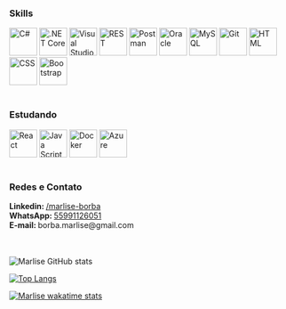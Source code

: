 <h3>Skills</h3>
<div>
  <img height="50" src="https://user-images.githubusercontent.com/25181517/121405384-444d7300-c95d-11eb-959f-913020d3bf90.png" alt="C#" title="C#" />
	<img height="50" src="https://user-images.githubusercontent.com/25181517/121405754-b4f48f80-c95d-11eb-8893-fc325bde617f.png" alt=".NET Core" title=".NET Core"/>
  <img height="50" src="https://skillicons.dev/icons?i=visualstudio" alt="Visual Studio" title="Visual Studio"/>
	<img height="50" src="https://user-images.githubusercontent.com/25181517/192107858-fe19f043-c502-4009-8c47-476fc89718ad.png" alt="REST" title="REST"/>
  <img height="50" src="https://user-images.githubusercontent.com/25181517/192109061-e138ca71-337c-4019-8d42-4792fdaa7128.png" alt="Postman" title="Postman"/>
  <img height="50" src="https://www.techasoft.com/debug/img/oracle.png" alt="Oracle" title="Oracle"/>
  <img height="50" src="https://user-images.githubusercontent.com/25181517/183896128-ec99105a-ec1a-4d85-b08b-1aa1620b2046.png" alt="MySQL" title="MySQL"/>
	<img height="50" src="https://user-images.githubusercontent.com/25181517/192108372-f71d70ac-7ae6-4c0d-8395-51d8870c2ef0.png" alt="Git" title="Git"/>
  <img height="50" src="https://skillicons.dev/icons?i=html" alt="HTML" title="HTML"/>
  <img height="50" src="https://skillicons.dev/icons?i=css" alt="CSS" title="CSS"/>
	<img height="50" src="https://user-images.githubusercontent.com/25181517/183898054-b3d693d4-dafb-4808-a509-bab54cf5de34.png" alt="Bootstrap" title="Bootstrap"/>
</div>
<br/>
<h3>Estudando</h3>
<div>
  <img height="50" src="https://user-images.githubusercontent.com/25181517/183897015-94a058a6-b86e-4e42-a37f-bf92061753e5.png" alt="React" title="React"/>
  <img height="50" src="https://skillicons.dev/icons?i=js" alt="Java Script" title="JavaScript"/>
  <img height="50" src="https://skillicons.dev/icons?i=docker" alt="Docker" title="Docker"/>
  <img height="50" src="https://skillicons.dev/icons?i=azure" alt="Azure" title="Azure"/>
</div>
<br/>

<h3>Redes e Contato</h3>
<b>Linkedin: </b><a href="https://www.linkedin.com/in/marlise-borba/"> /marlise-borba</a>
<br/>
<b>WhatsApp: </b> <a href="https://wa.me/5555991126051?text=Olá,+Marlise+Borba">55991126051</a>
<br/>
<b>E-mail: </b>borba.marlise@gmail.com

<br/>
<br/>
<br/>

![Marlise GitHub stats](https://github-readme-stats.vercel.app/api?username=marliseborba&theme=panda&show_icons=true&hide_rank=true&include_all_commits=true)

[![Top Langs](https://github-readme-stats.vercel.app/api/top-langs/?username=marliseborba&langs_count=20&theme=panda&layout=compact)](https://github.com/marliseborba/github-readme-stats)

[![Marlise wakatime stats](https://github-readme-stats.vercel.app/api/wakatime?username=marliseborba&theme=panda&layout=compact&hide=objective-c,gdscript3,swig,ca65%20assembler,assembly,prolog,binary,gdscript3,other)](https://github.com/marliseborba/github-readme-stats)
<br>
